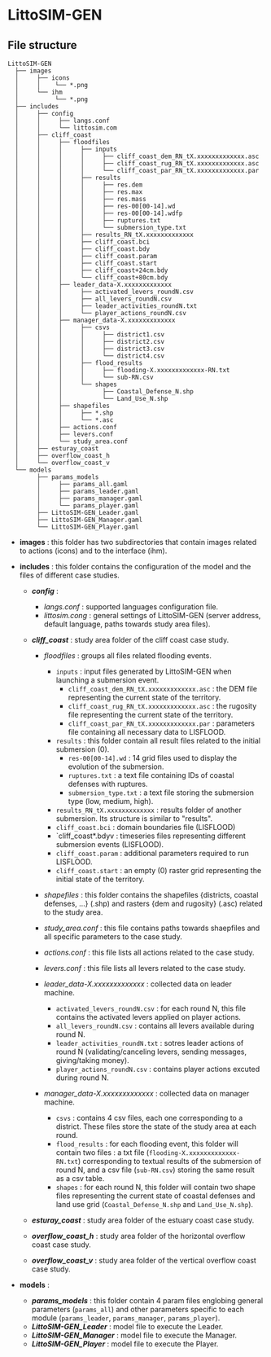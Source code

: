 # LittoSIM-GEN

## File structure

```
LittoSIM-GEN
  ├── images
  │     ├── icons
  │     │    └── *.png
  │     └── ihm
  │          └── *.png
  ├── includes
  │     ├── config
  │     │     ├── langs.conf
  │     │     └── littosim.com
  │     ├── cliff_coast
  │     │     ├── floodfiles
  │     │     │     ├── inputs
  │     │     │     │     ├── cliff_coast_dem_RN_tX.xxxxxxxxxxxxx.asc
  │     │     │     │     ├── cliff_coast_rug_RN_tX.xxxxxxxxxxxxx.asc
  │     │     │     │     └── cliff_coast_par_RN_tX.xxxxxxxxxxxxx.par
  │     │     │     ├── results
  │     │     │     │     ├── res.dem
  │     │     │     │     ├── res.max
  │     │     │     │     ├── res.mass
  │     │     │     │     ├── res-00[00-14].wd
  │     │     │     │     ├── res-00[00-14].wdfp
  │     │     │     │     ├── ruptures.txt
  │     │     │     │     └── submersion_type.txt
  │     │     │     ├── results_RN_tX.xxxxxxxxxxxxx
  │     │     │     ├── cliff_coast.bci
  │     │     │     ├── cliff_coast.bdy
  │     │     │     ├── cliff_coast.param
  │     │     │     ├── cliff_coast.start
  │     │     │     ├── cliff_coast+24cm.bdy
  │     │     │     └── cliff_coast+80cm.bdy
  │     │     ├── leader_data-X.xxxxxxxxxxxxx
  │     │     │     ├── activated_levers_roundN.csv
  │     │     │     ├── all_levers_roundN.csv
  │     │     │     ├── leader_activities_roundN.txt
  │     │     │     └── player_actions_roundN.csv
  │     │     ├── manager_data-X.xxxxxxxxxxxxx
  │     │     │     ├── csvs
  │     │     │     │     ├── district1.csv
  │     │     │     │     ├── district2.csv
  │     │     │     │     ├── district3.csv
  │     │     │     │     └── district4.csv
  │     │     │     ├── flood_results
  │     │     │     │     ├── flooding-X.xxxxxxxxxxxxx-RN.txt
  │     │     │     │     └── sub-RN.csv
  │     │     │     └── shapes
  │     │     │           ├── Coastal_Defense_N.shp
  │     │     │           └── Land_Use_N.shp
  │     │     ├── shapefiles
  │     │     │     ├── *.shp
  │     │     │     └── *.asc
  │     │     ├── actions.conf
  │     │     ├── levers.conf
  │     │     └── study_area.conf
  │     ├── esturay_coast
  │     ├── overflow_coast_h
  │     └── overflow_coast_v
  └── models
        ├── params_models
        │     ├── params_all.gaml
        │     ├── params_leader.gaml
        │     ├── params_manager.gaml
        │     └── params_player.gaml
        ├── LittoSIM-GEN_Leader.gaml
        ├── LittoSIM-GEN_Manager.gaml
        └── LittoSIM-GEN_Player.gaml
```
- **images** : this folder has two subdirectories that contain images related to actions (icons) and to the interface (ihm).

- **includes** : this folder contains the configuration of the model and the files of different case studies.
  - ***config*** :
    - *langs.conf* : supported languages configuration file.
    - *littosim.cong* : general settings of LittoSIM-GEN (server address, default language, paths towards study area files).
    
  - ***cliff_coast*** : study area folder of the cliff coast case study.
    - *floodfiles* : groups all files related flooding events. 
      - `inputs` : input files generated by LittoSIM-GEN when launching a submersion event.
        - `cliff_coast_dem_RN_tX.xxxxxxxxxxxxx.asc` : the DEM file representing the current state of the territory.
        - `cliff_coast_rug_RN_tX.xxxxxxxxxxxxx.asc` : the rugosity file representing the current state of the territory.
        - `cliff_coast_par_RN_tX.xxxxxxxxxxxxx.par` : parameters file containing all necessary data to LISFLOOD.
      - `results` : this folder contain all result files related to the initial submersion (0).
        - `res-00[00-14].wd` : 14 grid files used to display the evolution of the submersion.
        - `ruptures.txt` : a text file containing IDs of coastal defenses with ruptures.
        - `submersion_type.txt` : a text file storing the submersion type (low, medium, high).
      - `results_RN_tX.xxxxxxxxxxxxx` : results folder of another submersion. Its structure is similar to "results".
      - `cliff_coast.bci` : domain boundaries file (LISFLOOD)
      - `cliff_coast*.bdyv : timeseries files representing different submersion events (LISFLOOD).
      - `cliff_coast.param` : additional parameters required to run LISFLOOD.
      - `cliff_coast.start` : an empty (0) raster grid representing the initial state of the territory.
      
    - *shapefiles* : this folder contains the shapefiles {districts, coastal defenses, ...} (.shp) and rasters {dem and rugosity} (.asc) related to the study area.
    
    - *study_area.conf* : this file contains paths towards shaepfiles and all specific parameters to the case study.
    - *actions.conf* : this file lists all actions related to the case study.
    - *levers.conf* : this file lists all levers related to the case study.

    - *leader_data-X.xxxxxxxxxxxxx* : collected data on leader machine.
      - `activated_levers_roundN.csv` : for each round N, this file contains the activated levers applied on player actions.
      - `all_levers_roundN.csv` : contains all levers available during round N.
      - `leader_activities_roundN.txt` : sotres leader actions of round N (validating/canceling levers, sending messages, giving/taking money).
      - `player_actions_roundN.csv` : contains player actions excuted during round N.
    
    - *manager_data-X.xxxxxxxxxxxxx* : collected data on manager machine.
      - `csvs` : contains 4 csv files, each one corresponding to a district. These files store the state of the study area at each round.
      - `flood_results` : for each flooding event, this folder will contain two files : a txt file (`flooding-X.xxxxxxxxxxxxx-RN.txt`) corresponding to textual results of the submersion of round N, and a csv file (`sub-RN.csv`) storing the same result as a csv table.
      - `shapes` : for each round N, this folder will contain two shape files representing the current state of coastal defenses and land use grid (`Coastal_Defense_N.shp` and `Land_Use_N.shp`).
  
  - ***esturay_coast*** : study area folder of the estuary coast case study.
  - ***overflow_coast_h*** : study area folder of the horizontal overflow coast case study.
  - ***overflow_coast_v*** : study area folder of the vertical overflow coast case study.
  
- **models** :
  - ***params_models*** : this folder contain 4 param files englobing general parameters (`params_all`) and other parameters specific to each module (`params_leader`, `params_manager`, `params_player`).
  - ***LittoSIM-GEN_Leader*** : model file to execute the Leader.
  - ***LittoSIM-GEN_Manager*** : model file to execute the Manager.
  - ***LittoSIM-GEN_Player*** : model file to execute the Player.
